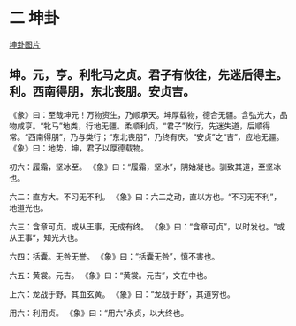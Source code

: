 二 坤卦
=======


[坤卦图片](../../pic/易经上/Iching-hexagram-02.svg)

坤。元，亨。利牝马之贞。君子有攸往，先迷后得主。利。西南得朋，东北丧朋。安贞吉。
-------------------------------------------------------------------------------
《彖》曰：至哉坤元！万物资生，乃顺承天。坤厚载物，德合无疆。含弘光大，品物咸亨。“牝马”地类，行地无疆。柔顺利贞。“君子”攸行，先迷失道，后顺得常。“西南得朋”，乃与类行；“东北丧朋”，乃终有庆。“安贞”之“吉”，应地无疆。
《象》曰：地势，坤，君子以厚德载物。

初六：履霜，坚冰至。
《象》曰：“履霜，坚冰”，阴始凝也。驯致其道，至坚冰也。

六二：直方大。不习无不利。
《象》曰：六二之动，直以方也。“不习无不利”，地道光也。

六三：含章可贞。或从王事，无成有终。
《象》曰：“含章可贞”，以时发也。“或从王事”，知光大也。

六四：括囊。无咎无誉。
《象》曰：“括囊无咎”，慎不害也。

六五：黄裳。元吉。
《象》曰：“黄裳。元吉”，文在中也。

上六：龙战于野。其血玄黄。
《象》曰：“龙战于野”，其道穷也。

用六：利用贞。
《象》曰：“用六”永贞，以大终也。
